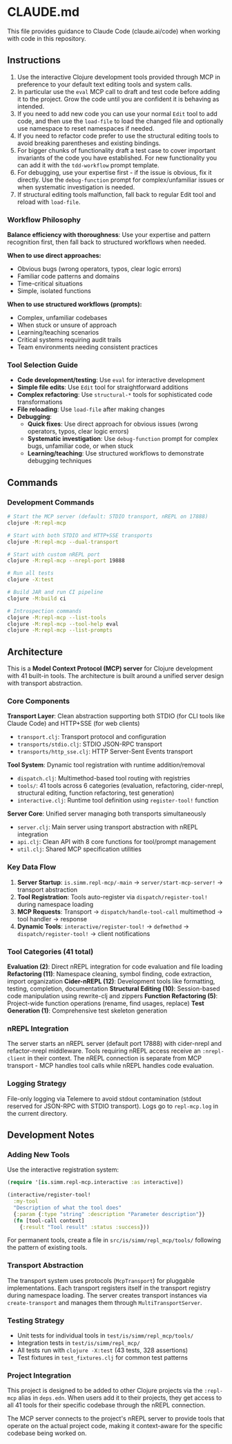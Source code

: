 # CLAUDE.md

This file provides guidance to Claude Code (claude.ai/code) when working with code in this repository.

## Instructions

1. Use the interactive Clojure development tools provided through MCP in preference to your default text editing tools and system calls.
2. In particular use the `eval` MCP call to draft and test code before adding it to the project. Grow the code until you are confident it is behaving as intended.
3. If you need to add new code you can use your normal `Edit` tool to add code, and then use the `load-file` to load the changed file and optionally use namespace to reset namespaces if needed.
4. If you need to refactor code prefer to use the structural editing tools to avoid breaking parentheses and existing bindings.
5. For bigger chunks of functionality draft a test case to cover important invariants of the code you have established. For new functionality you can add it with the `tdd-workflow` prompt template.
6. For debugging, use your expertise first - if the issue is obvious, fix it directly. Use the `debug-function` prompt for complex/unfamiliar issues or when systematic investigation is needed.
7. If structural editing tools malfunction, fall back to regular Edit tool and reload with `load-file`.

### Workflow Philosophy

**Balance efficiency with thoroughness**: Use your expertise and pattern recognition first, then fall back to structured workflows when needed.

**When to use direct approaches:**
- Obvious bugs (wrong operators, typos, clear logic errors)
- Familiar code patterns and domains
- Time-critical situations
- Simple, isolated functions

**When to use structured workflows (prompts):**
- Complex, unfamiliar codebases
- When stuck or unsure of approach
- Learning/teaching scenarios
- Critical systems requiring audit trails
- Team environments needing consistent practices

### Tool Selection Guide

- **Code development/testing**: Use `eval` for interactive development
- **Simple file edits**: Use `Edit` tool for straightforward additions
- **Complex refactoring**: Use `structural-*` tools for sophisticated code transformations
- **File reloading**: Use `load-file` after making changes
- **Debugging**: 
  - **Quick fixes**: Use direct approach for obvious issues (wrong operators, typos, clear logic errors)
  - **Systematic investigation**: Use `debug-function` prompt for complex bugs, unfamiliar code, or when stuck
  - **Learning/teaching**: Use structured workflows to demonstrate debugging techniques

## Commands

### Development Commands
```bash
# Start the MCP server (default: STDIO transport, nREPL on 17888)
clojure -M:repl-mcp

# Start with both STDIO and HTTP+SSE transports
clojure -M:repl-mcp --dual-transport

# Start with custom nREPL port
clojure -M:repl-mcp --nrepl-port 19888

# Run all tests
clojure -X:test

# Build JAR and run CI pipeline
clojure -M:build ci

# Introspection commands
clojure -M:repl-mcp --list-tools
clojure -M:repl-mcp --tool-help eval
clojure -M:repl-mcp --list-prompts
```

## Architecture

This is a **Model Context Protocol (MCP) server** for Clojure development with 41 built-in tools. The architecture is built around a unified server design with transport abstraction.

### Core Components

**Transport Layer**: Clean abstraction supporting both STDIO (for CLI tools like Claude Code) and HTTP+SSE (for web clients)
- `transport.clj`: Transport protocol and configuration
- `transports/stdio.clj`: STDIO JSON-RPC transport
- `transports/http_sse.clj`: HTTP Server-Sent Events transport

**Tool System**: Dynamic tool registration with runtime addition/removal
- `dispatch.clj`: Multimethod-based tool routing with registries
- `tools/`: 41 tools across 6 categories (evaluation, refactoring, cider-nrepl, structural editing, function refactoring, test generation)
- `interactive.clj`: Runtime tool definition using `register-tool!` function

**Server Core**: Unified server managing both transports simultaneously
- `server.clj`: Main server using transport abstraction with nREPL integration
- `api.clj`: Clean API with 8 core functions for tool/prompt management
- `util.clj`: Shared MCP specification utilities

### Key Data Flow

1. **Server Startup**: `is.simm.repl-mcp/-main` -> `server/start-mcp-server!` -> transport abstraction
2. **Tool Registration**: Tools auto-register via `dispatch/register-tool!` during namespace loading
3. **MCP Requests**: Transport -> `dispatch/handle-tool-call` multimethod -> tool handler -> response
4. **Dynamic Tools**: `interactive/register-tool!` -> `defmethod` -> `dispatch/register-tool!` -> client notifications

### Tool Categories (41 total)

**Evaluation (2)**: Direct nREPL integration for code evaluation and file loading
**Refactoring (11)**: Namespace cleaning, symbol finding, code extraction, import organization
**Cider-nREPL (12)**: Development tools like formatting, testing, completion, documentation
**Structural Editing (10)**: Session-based code manipulation using rewrite-clj and zippers
**Function Refactoring (5)**: Project-wide function operations (rename, find usages, replace)
**Test Generation (1)**: Comprehensive test skeleton generation

### nREPL Integration

The server starts an nREPL server (default port 17888) with cider-nrepl and refactor-nrepl middleware. Tools requiring nREPL access receive an `:nrepl-client` in their context. The nREPL connection is separate from MCP transport - MCP handles tool calls while nREPL handles code evaluation.

### Logging Strategy

File-only logging via Telemere to avoid stdout contamination (stdout reserved for JSON-RPC with STDIO transport). Logs go to `repl-mcp.log` in the current directory.

## Development Notes

### Adding New Tools

Use the interactive registration system:
```clojure
(require '[is.simm.repl-mcp.interactive :as interactive])

(interactive/register-tool! 
  :my-tool
  "Description of what the tool does"
  {:param {:type "string" :description "Parameter description"}}
  (fn [tool-call context]
    {:result "Tool result" :status :success}))
```

For permanent tools, create a file in `src/is/simm/repl_mcp/tools/` following the pattern of existing tools.

### Transport Abstraction

The transport system uses protocols (`McpTransport`) for pluggable implementations. Each transport registers itself in the transport registry during namespace loading. The server creates transport instances via `create-transport` and manages them through `MultiTransportServer`.

### Testing Strategy

- Unit tests for individual tools in `test/is/simm/repl_mcp/tools/`
- Integration tests in `test/is/simm/repl_mcp/`
- All tests run with `clojure -X:test` (43 tests, 328 assertions)
- Test fixtures in `test_fixtures.clj` for common test patterns

### Project Integration

This project is designed to be added to other Clojure projects via the `:repl-mcp` alias in `deps.edn`. When users add it to their projects, they get access to all 41 tools for their specific codebase through the nREPL connection.

The MCP server connects to the project's nREPL server to provide tools that operate on the actual project code, making it context-aware for the specific codebase being worked on.